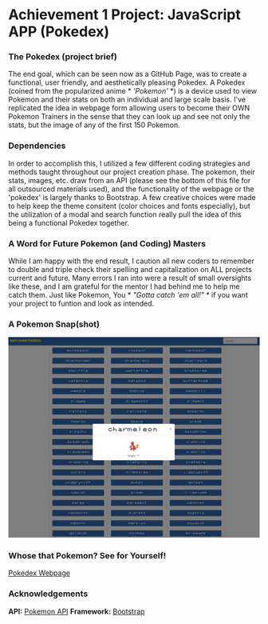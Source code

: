 # Achievement 1 Project: JavaScript APP (Pokedex)

### The Pokedex (project brief)
The end goal, which can be seen now as a GitHub Page, was to create a functional, user friendly, and aesthetically pleasing Pokedex. A Pokedex (coined from the popularized anime * *'Pokemon'* *) is a device used to view Pokemon and their stats on both an individual and large scale basis. I've replicated the idea in webpage form allowing users to become their OWN Pokemon Trainers in the sense that they can look up and see not only the stats, but the image of any of the first 150 Pokemon. 

### Dependencies
In order to accomplish this, I utilized a few different coding strategies and methods taught throughout our project creation phase. The pokemon, their stats, images, etc. draw from an API (please see the bottom of this file for all outsourced materials used), and the functionality of the webpage or the 'pokedex' is largely thanks to Bootstrap. A few creative choices were made to help keep the theme consitent (color choices and fonts especially), but the utilization of a modal and search function really pull the idea of this being a functional Pokedex together. 

### A Word for Future Pokemon (and Coding) Masters
While I am happy with the end result, I caution all new coders to remember to double and triple check their spelling and capitalization on ALL projects current and future. Many errors I ran into were a result of small oversights like these, and I am grateful for the mentor I had behind me to help me catch them. Just like Pokemon, You * *"Gotta catch 'em all!"* * if you want your project to funtion and look as intended. 

### A Pokemon Snap(shot)
![Screenshot of the Pokedex webpage that displays the image and stats of selected pokemon 'Charmeleon'](F&P/pokedex%20webpage.png)

### Whose that Pokemon? See for Yourself!
[Pokedex Webpage](https://breiersgord.github.io/simple-javascript-app/)

### Acknowledgements
**API:** [Pokemon API](https://pokeapi.co/)
**Framework:** [Bootstrap](https://getbootstrap.com/)
